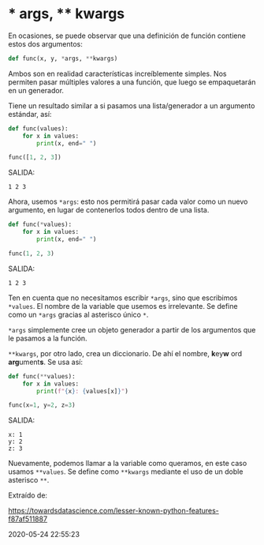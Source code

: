 # * args, ** kwargs

En ocasiones, se puede observar que una definición de función contiene estos dos argumentos:

```python
def func(x, y, *args, **kwargs)
```

Ambos son en realidad características increíblemente simples. Nos permiten pasar múltiples valores a una función, que luego se empaquetarán en un generador.

Tiene un resultado similar a si pasamos una lista/generador a un argumento estándar, así:

```python
def func(values):
    for x in values:
        print(x, end=" ")

func([1, 2, 3])
```
SALIDA:
```
1 2 3
```

Ahora, usemos `*args`: esto nos permitirá pasar cada valor como un nuevo argumento, en lugar de contenerlos todos dentro de una lista.

```python
def func(*values):
    for x in values:
        print(x, end=" ")

func(1, 2, 3)
```
SALIDA:
```
1 2 3
```

Ten en cuenta que no necesitamos escribir `*args`, sino que escribimos `*values`. El nombre de la variable que usemos es irrelevante. Se define como un `*args` gracias al asterisco único `*`.

`*args` simplemente cree un objeto generador a partir de los argumentos que le pasamos a la función.

`**kwargs`, por otro lado, crea un diccionario. De ahí el nombre, **k**ey**w** ord **arg**ument**s**. Se usa así:

```python
def func(**values):
    for x in values:
        print(f"{x}: {values[x]}")

func(x=1, y=2, z=3)
```
SALIDA:
```
x: 1
y: 2
z: 3
```

Nuevamente, podemos llamar a la variable como queramos, en este caso usamos `**values`. Se define como `**kwargs` mediante el uso de un doble asterisco `**`.


Extraído de:

https://towardsdatascience.com/lesser-known-python-features-f87af511887 

2020-05-24 22:55:23
